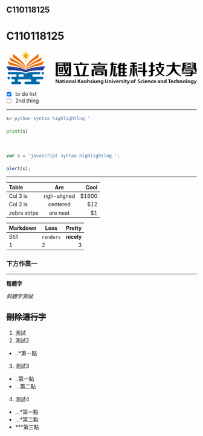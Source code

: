## C110118125

# C110118125

![NKUST](nkust.png)

- [x] to do list
- [ ] 2nd thing

----
```python
s='python syntax highlightlng '

print(s)
```

```js


var s = 'javascript syntax highlightlng ';

alert(s);
```
----


| Table | Are | Cool |
|:-------|:-----:|-------:
|Col 3 is|righ-aligned|$1600|
|Col 2 is|centered|$12|
|zebra strips|are neat|$1|

| Markdown |Less | Pretty |
|:-------|------|-------:|
|*Still*|`renders`|**nicely**|
|1|2|3|

### 下方作業一

----
**粗體字**

*斜體字測試*

~~刪除這行字~~
----
1. 測試
2. 測試2
  + ..*第一點
3. 測試3
  + ..第一點
  + ...第二點
4. 測試4
  + ...*第一點
  + ...*第二點
  + ***第三點

  
 

  
 

  



